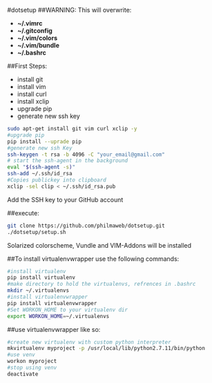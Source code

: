 #dotsetup
##WARNING: This will overwrite:
* __~/.vimrc__
* __~/.gitconfig__
* __~/.vim/colors__
* __~/.vim/bundle__
* __~/.bashrc__

##First Steps:
* install git
* install vim
* install curl 
* install xclip 
* upgrade pip 
* generate new ssh key 

```bash
sudo apt-get install git vim curl xclip -y
#upgrade pip
pip install --uprade pip
#generate new ssh Key
ssh-keygen -t rsa -b 4096 -C "your_email@gmail.com"
# start the ssh-agent in the background
eval "$(ssh-agent -s)"
ssh-add ~/.ssh/id_rsa
#Copies publickey into clipboard
xclip -sel clip < ~/.ssh/id_rsa.pub
```
Add the SSH key to your GitHub account

##execute:
```bash
git clone https://github.com/philmaweb/dotsetup.git
./dotsetup/setup.sh
```
Solarized colorscheme, Vundle and VIM-Addons will be installed 

##To install virtualenvwrapper use the following commands:

```bash
#install virtualenv
pip install virtualenv
#make directory to hold the virtualenvs, refrences in .bashrc
mkdir ~/.virtualenvs
#install virtualenvwrapper
pip install virtualenvwrapper
#Set WORKON_HOME to your virtualenv dir
export WORKON_HOME=~/.virtualenvs
```

##use virtualenvwrapper like so:
```bash
#create new virtualenv with custom python interpreter
mkvirtualenv myproject -p /usr/local/lib/python2.7.11/bin/python
#use venv
workon myproject
#stop using venv
deactivate
```
